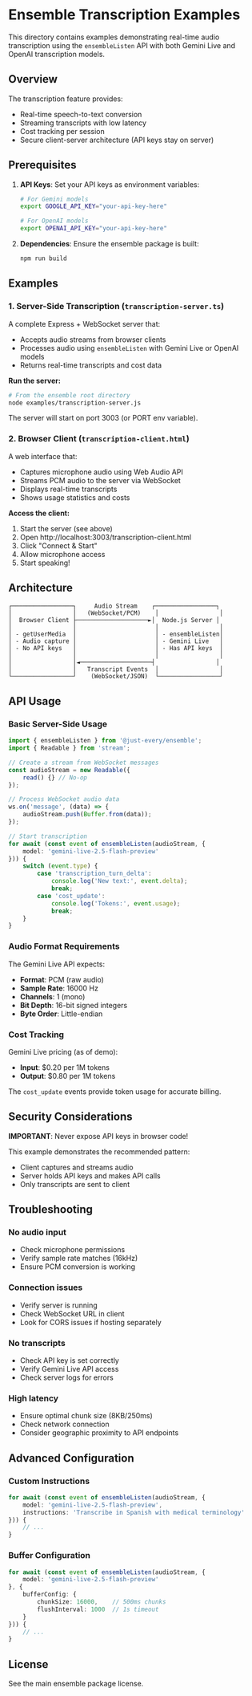 # Ensemble Transcription Examples

This directory contains examples demonstrating real-time audio transcription using the `ensembleListen` API with both Gemini Live and OpenAI transcription models.

## Overview

The transcription feature provides:
- Real-time speech-to-text conversion
- Streaming transcripts with low latency
- Cost tracking per session
- Secure client-server architecture (API keys stay on server)

## Prerequisites

1. **API Keys**: Set your API keys as environment variables:
   ```bash
   # For Gemini models
   export GOOGLE_API_KEY="your-api-key-here"
   
   # For OpenAI models
   export OPENAI_API_KEY="your-api-key-here"
   ```

2. **Dependencies**: Ensure the ensemble package is built:
   ```bash
   npm run build
   ```

## Examples

### 1. Server-Side Transcription (`transcription-server.ts`)

A complete Express + WebSocket server that:
- Accepts audio streams from browser clients
- Processes audio using `ensembleListen` with Gemini Live or OpenAI models
- Returns real-time transcripts and cost data

**Run the server:**
```bash
# From the ensemble root directory
node examples/transcription-server.js
```

The server will start on port 3003 (or PORT env variable).

### 2. Browser Client (`transcription-client.html`)

A web interface that:
- Captures microphone audio using Web Audio API
- Streams PCM audio to the server via WebSocket
- Displays real-time transcripts
- Shows usage statistics and costs

**Access the client:**
1. Start the server (see above)
2. Open http://localhost:3003/transcription-client.html
3. Click "Connect & Start"
4. Allow microphone access
5. Start speaking!

## Architecture

```
┌─────────────────┐     Audio Stream    ┌─────────────────┐
│                 │   (WebSocket/PCM)    │                 │
│  Browser Client ├────────────────────►│  Node.js Server │
│                 │                      │                 │
│ - getUserMedia  │                      │ - ensembleListen│
│ - Audio capture │                      │ - Gemini Live   │
│ - No API keys   │                      │ - Has API keys  │
│                 │                      │                 │
│                 │◄────────────────────┤                 │
│                 │   Transcript Events  │                 │
└─────────────────┘    (WebSocket/JSON)  └─────────────────┘
```

## API Usage

### Basic Server-Side Usage

```typescript
import { ensembleListen } from '@just-every/ensemble';
import { Readable } from 'stream';

// Create a stream from WebSocket messages
const audioStream = new Readable({
    read() {} // No-op
});

// Process WebSocket audio data
ws.on('message', (data) => {
    audioStream.push(Buffer.from(data));
});

// Start transcription
for await (const event of ensembleListen(audioStream, {
    model: 'gemini-live-2.5-flash-preview'
})) {
    switch (event.type) {
        case 'transcription_turn_delta':
            console.log('New text:', event.delta);
            break;
        case 'cost_update':
            console.log('Tokens:', event.usage);
            break;
    }
}
```

### Audio Format Requirements

The Gemini Live API expects:
- **Format**: PCM (raw audio)
- **Sample Rate**: 16000 Hz
- **Channels**: 1 (mono)
- **Bit Depth**: 16-bit signed integers
- **Byte Order**: Little-endian

### Cost Tracking

Gemini Live pricing (as of demo):
- **Input**: $0.20 per 1M tokens
- **Output**: $0.80 per 1M tokens

The `cost_update` events provide token usage for accurate billing.

## Security Considerations

**IMPORTANT**: Never expose API keys in browser code!

This example demonstrates the recommended pattern:
- Client captures and streams audio
- Server holds API keys and makes API calls
- Only transcripts are sent to client

## Troubleshooting

### No audio input
- Check microphone permissions
- Verify sample rate matches (16kHz)
- Ensure PCM conversion is working

### Connection issues
- Verify server is running
- Check WebSocket URL in client
- Look for CORS issues if hosting separately

### No transcripts
- Check API key is set correctly
- Verify Gemini Live API access
- Check server logs for errors

### High latency
- Ensure optimal chunk size (8KB/250ms)
- Check network connection
- Consider geographic proximity to API endpoints

## Advanced Configuration

### Custom Instructions

```typescript
for await (const event of ensembleListen(audioStream, {
    model: 'gemini-live-2.5-flash-preview',
    instructions: 'Transcribe in Spanish with medical terminology'
})) {
    // ...
}
```

### Buffer Configuration

```typescript
for await (const event of ensembleListen(audioStream, {
    model: 'gemini-live-2.5-flash-preview'
}, {
    bufferConfig: {
        chunkSize: 16000,    // 500ms chunks
        flushInterval: 1000  // 1s timeout
    }
})) {
    // ...
}
```

## License

See the main ensemble package license.
